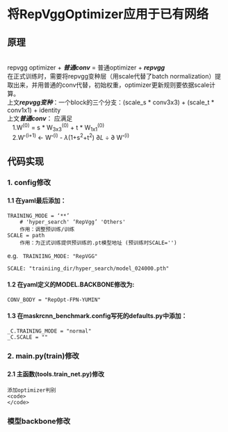 # 将RepVggOptimizer应用于已有网络
## 原理
<br>repvgg optimizer + ***普通conv*** = 普通optimizer +  ***repvgg***  
在正式训练时，需要将repvgg变种层（用scale代替了batch normalization）提取出来，并用普通的conv代替，初始权重，optimizer更新规则要依据scale计算。
<br>上文***repvgg变种***：一个block的三个分支：(scale_s * conv3x3) + (scale_t * conv1x1) + identity
<br>上文***普通conv***： 应满足
<br>   &nbsp;&nbsp;  1.W<sup>(0)</sup> = s * W<sub>3x3</sub><sup>(0)</sup> + t * W<sub>1x1</sub><sup>(0)</sup>
<br>   &nbsp;&nbsp;  2.W'<sup>(i+1)</sup> $\leftarrow$ W'<sup>(i)</sup> - $\lambda$(1+s<sup>2</sup>+t<sup>2</sup>) $\partial L$ $\div$ $\partial$ W'<sup>(i)</sup>

## 代码实现
### 1. config修改
#### 1.1 在yaml最后添加：
    TRAINING_MODE = ‘**’ 
        # 'hyper_search' ‘RepVgg’ 'Others'
        作用：调整预训练/训练
    SCALE = path
        作用：为正式训练提供预训练的.pt模型地址 (预训练时SCALE='')
e.g. 
<code>
TRAINIING_MODE: "RepVGG"  
SCALE: "trainiing_dir/hyper_search/model_024000.pth"
</code>
#### 1.2 在yaml定义的MODEL.BACKBONE修改为:
    CONV_BODY = "RepOpt-FPN-YUMIN"
    
#### 1.3 在maskrcnn_benchmark.config写死的defaults.py中添加：
    _C.TRAINING_MODE = "normal"
    _C.SCALE = ""

### 2. main.py(train)修改
#### 2.1 主函数(tools.train_net.py)修改
    添加optimizer判别
    <code>
    </code>


### 模型backbone修改
